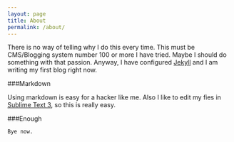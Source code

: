 ```yaml
---
layout: page
title: About
permalink: /about/
---
```


There is no way of telling why I do this every time. This must be CMS/Blogging system number 100 or more I have tried. Maybe I should do something with that passion. Anyway, I have configured [Jekyll](http://jekyllrb.com/docs/usage/) and I am writing my first blog right now.

###Markdown

Using markdown is easy for a hacker like me. Also I like to edit my fies in [Sublime Text 3](http://www.sublimetext.com/3), so this is really easy.

###Enough

`Bye now.`